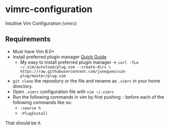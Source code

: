 # vimrc-configuration
Intuitive Vim Configuration (vimrc)

## Requirements
- Must have Vim 8.0+
- Install preferred plugin manager [Quick Guide](https://opensource.com/article/20/2/how-install-vim-plugins)
  - My easy to install preferred plugin manager -> `curl -fLo ~/.vim/autoload/plug.vim --create-dirs \
  https://raw.githubusercontent.com/junegunn/vim-plug/master/plug.vim`
- `git clone` the repository or the file and rename as `.vimrc` in your home directory.
- Open `.vimrc` configuration file with `vim ~/.vimrc`
- Run the following commands in vim by first pushing `:` before each of the following commands like so:
  - `:source %`
  - `:PlugInstall`

That should be it.
